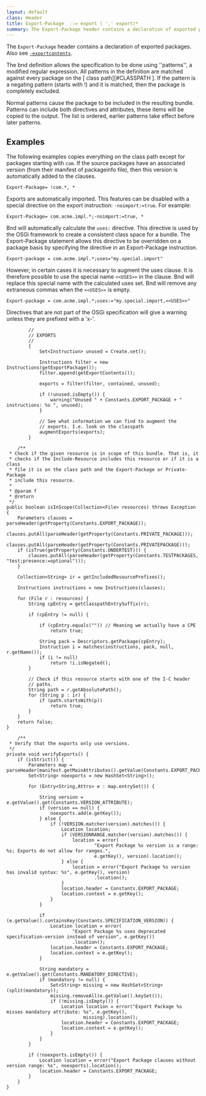 ```yaml
---
layout: default
class: Header
title: Export-Package  ::= export ( ',' export)* 
summary: The Export-Package header contains a declaration of exported packages
---
```


The `Export-Package` header contains a declaration of exported packages. Also see [`-exportcontents`](/instructions/exportcontents.html).

The bnd definition allows the specification to be done using ''patterns'', a modified regular expression. All patterns in the definition are matched against every package on the [ class path][#CLASSPATH ]. If the pattern is a negating pattern (starts with !) and it is matched, then the package is completely excluded. 

Normal patterns cause the package to be included in the resulting bundle. Patterns can include both directives and attributes, these items will be copied to the output. The list is ordered, earlier patterns take effect before later patterns. 


## Examples 

The following examples copies everything on the class path except for packages starting with `com`. If the source packages have an associated version (from their manifest of packageinfo file), then this version is automatically added to the clauses.

	Export-Package= !com.*, *

Exports are automatically imported. This features can be disabled with a special directive on the export instruction: `-noimport:=true`. For example:
  
	Export-Package= com.acme.impl.*;-noimport:=true, *

Bnd will automatically calculate the `uses:` directive. This directive is used by the OSGi framework to create a consistent class space for a bundle. The Export-Package statement allows this directive to be overridden on a package basis by specifying the directive in an Export-Package instruction. 

	Export-package = com.acme.impl.*;uses="my.special.import"

However, in certain cases it is necessary to augment the uses clause. It is therefore possible to use the special name `<<USES>>` in the clause. Bnd will replace this special name with the calculated uses set. Bnd will remove any extraneous commas when the `<<USES>>` is empty.

	Export-package = com.acme.impl.*;uses:="my.special.import,<<USES>>"

Directives that are not part of the OSGi specification will give a warning unless they are prefixed with a 'x-'.


			//
			// EXPORTS
			//
			{
				Set<Instruction> unused = Create.set();

				Instructions filter = new Instructions(getExportPackage());
				filter.append(getExportContents());

				exports = filter(filter, contained, unused);

				if (!unused.isEmpty()) {
					warning("Unused " + Constants.EXPORT_PACKAGE + " instructions: %s ", unused);
				}

				// See what information we can find to augment the
				// exports. I.e. look on the classpath
				augmentExports(exports);
			}

		/**
	 * Check if the given resource is in scope of this bundle. That is, it
	 * checks if the Include-Resource includes this resource or if it is a class
	 * file it is on the class path and the Export-Package or Private-Package
	 * include this resource.
	 *
	 * @param f
	 * @return
	 */
	public boolean isInScope(Collection<File> resources) throws Exception {
		Parameters clauses = parseHeader(getProperty(Constants.EXPORT_PACKAGE));
		clauses.putAll(parseHeader(getProperty(Constants.PRIVATE_PACKAGE)));
		clauses.putAll(parseHeader(getProperty(Constants.PRIVATEPACKAGE)));
		if (isTrue(getProperty(Constants.UNDERTEST))) {
			clauses.putAll(parseHeader(getProperty(Constants.TESTPACKAGES, "test;presence:=optional")));
		}

		Collection<String> ir = getIncludedResourcePrefixes();

		Instructions instructions = new Instructions(clauses);

		for (File r : resources) {
			String cpEntry = getClasspathEntrySuffix(r);

			if (cpEntry != null) {

				if (cpEntry.equals("")) // Meaning we actually have a CPE
					return true;

				String pack = Descriptors.getPackage(cpEntry);
				Instruction i = matches(instructions, pack, null, r.getName());
				if (i != null)
					return !i.isNegated();
			}

			// Check if this resource starts with one of the I-C header
			// paths.
			String path = r.getAbsolutePath();
			for (String p : ir) {
				if (path.startsWith(p))
					return true;
			}
		}
		return false;
	}
	
		/**
	 * Verify that the exports only use versions.
	 */
	private void verifyExports() {
		if (isStrict()) {
			Parameters map = parseHeader(manifest.getMainAttributes().getValue(Constants.EXPORT_PACKAGE));
			Set<String> noexports = new HashSet<String>();

			for (Entry<String,Attrs> e : map.entrySet()) {

				String version = e.getValue().get(Constants.VERSION_ATTRIBUTE);
				if (version == null) {
					noexports.add(e.getKey());
				} else {
					if (!VERSION.matcher(version).matches()) {
						Location location;
						if (VERSIONRANGE.matcher(version).matches()) {
							location = error(
									"Export Package %s version is a range: %s; Exports do not allow for ranges.",
									e.getKey(), version).location();
						} else {
							location = error("Export Package %s version has invalid syntax: %s", e.getKey(), version)
									.location();
						}
						location.header = Constants.EXPORT_PACKAGE;
						location.context = e.getKey();
					}
				}

				if (e.getValue().containsKey(Constants.SPECIFICATION_VERSION)) {
					Location location = error(
							"Export Package %s uses deprecated specification-version instead of version", e.getKey())
							.location();
					location.header = Constants.EXPORT_PACKAGE;
					location.context = e.getKey();
				}

				String mandatory = e.getValue().get(Constants.MANDATORY_DIRECTIVE);
				if (mandatory != null) {
					Set<String> missing = new HashSet<String>(split(mandatory));
					missing.removeAll(e.getValue().keySet());
					if (!missing.isEmpty()) {
						Location location = error("Export Package %s misses mandatory attribute: %s", e.getKey(),
								missing).location();
						location.header = Constants.EXPORT_PACKAGE;
						location.context = e.getKey();
					}
				}
			}

			if (!noexports.isEmpty()) {
				Location location = error("Export Package clauses without version range: %s", noexports).location();
				location.header = Constants.EXPORT_PACKAGE;
			}
		}
	}

	